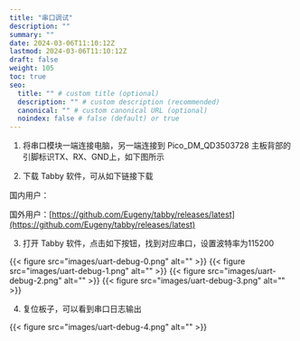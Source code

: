 ```yaml
---
title: "串口调试"
description: ""
summary: ""
date: 2024-03-06T11:10:12Z
lastmod: 2024-03-06T11:10:12Z
draft: false
weight: 105
toc: true
seo:
  title: "" # custom title (optional)
  description: "" # custom description (recommended)
  canonical: "" # custom canonical URL (optional)
  noindex: false # false (default) or true
---
```


1. 将串口模块一端连接电脑，另一端连接到 Pico_DM_QD3503728 主板背部的引脚标识TX、RX、GND上，如下图所示


2. 下载 Tabby 软件，可从如下链接下载

国内用户：

国外用户：[https://github.com/Eugeny/tabby/releases/latest](https://github.com/Eugeny/tabby/releases/latest)

3. 打开 Tabby 软件，点击如下按钮，找到对应串口，设置波特率为115200

{{< figure src="images/uart-debug-0.png" alt="" >}}
{{< figure src="images/uart-debug-1.png" alt="" >}}
{{< figure src="images/uart-debug-2.png" alt="" >}}
{{< figure src="images/uart-debug-3.png" alt="" >}}

4. 复位板子，可以看到串口日志输出

{{< figure src="images/uart-debug-4.png" alt="" >}}